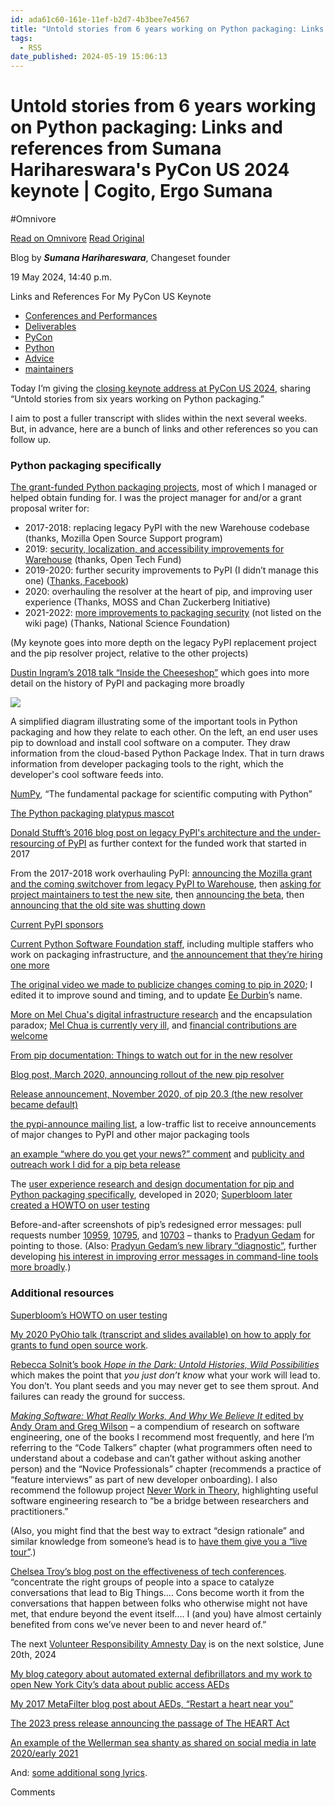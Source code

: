 ```yaml
---
id: ada61c60-161e-11ef-b2d7-4b3bee7e4567
title: "Untold stories from 6 years working on Python packaging: Links and references from Sumana Harihareswara's PyCon US 2024 keynote | Cogito, Ergo Sumana"
tags:
  - RSS
date_published: 2024-05-19 15:06:13
---
```


# Untold stories from 6 years working on Python packaging: Links and references from Sumana Harihareswara's PyCon US 2024 keynote | Cogito, Ergo Sumana
#Omnivore

[Read on Omnivore](https://omnivore.app/me/untold-stories-from-6-years-working-on-python-packaging-links-an-18f928cb113)
[Read Original](https://harihareswara.net/posts/2024/references-pycon-us-keynote/)



Blog by **_Sumana Harihareswara_**, Changeset founder

19 May 2024, 14:40 p.m. 

Links and References For My PyCon US Keynote

* [Conferences and Performances](https:&#x2F;&#x2F;harihareswara.net&#x2F;posts&#x2F;conferences-and-performances)
* [Deliverables](https:&#x2F;&#x2F;harihareswara.net&#x2F;posts&#x2F;deliverables)
* [PyCon](https:&#x2F;&#x2F;harihareswara.net&#x2F;posts&#x2F;pycon)
* [Python](https:&#x2F;&#x2F;harihareswara.net&#x2F;posts&#x2F;python)
* [Advice](https:&#x2F;&#x2F;harihareswara.net&#x2F;posts&#x2F;advice)
* [maintainers](https:&#x2F;&#x2F;harihareswara.net&#x2F;posts&#x2F;maintainers)

Today I’m giving the [closing keynote address at PyCon US 2024](https:&#x2F;&#x2F;us.pycon.org&#x2F;2024&#x2F;about&#x2F;keynote-speakers&#x2F;), sharing “Untold stories from six years working on Python packaging.”

I aim to post a fuller transcript with slides within the next several weeks. But, in advance, here are a bunch of links and other references so you can follow up.

### Python packaging specifically

[The grant-funded Python packaging projects](https:&#x2F;&#x2F;wiki.python.org&#x2F;psf&#x2F;PackagingWG), most of which I managed or helped obtain funding for. I was the project manager for and&#x2F;or a grant proposal writer for:

* 2017-2018: replacing legacy PyPI with the new Warehouse codebase (thanks, Mozilla Open Source Support program)
* 2019: [security, localization, and accessibility improvements for Warehouse](https:&#x2F;&#x2F;www.opentech.fund&#x2F;projects-we-support&#x2F;supported-projects&#x2F;pypi-improvements&#x2F;) (thanks, Open Tech Fund)
* 2019-2020: further security improvements to PyPI (I didn’t manage this one) ([Thanks, Facebook](https:&#x2F;&#x2F;pyfound.blogspot.com&#x2F;2018&#x2F;12&#x2F;upcoming-pypi-improvements-for-2019.html))
* 2020: overhauling the resolver at the heart of pip, and improving user experience (Thanks, MOSS and Chan Zuckerberg Initiative)
* 2021-2022: [more improvements to packaging security](http:&#x2F;&#x2F;harihareswara.net&#x2F;posts&#x2F;2021&#x2F;python-packaging-tools-security-work-and-an-open-position&#x2F;) (not listed on the wiki page) (Thanks, National Science Foundation)

(My keynote goes into more depth on the legacy PyPI replacement project and the pip resolver project, relative to the other projects)

[Dustin Ingram’s 2018 talk “Inside the Cheeseshop”](https:&#x2F;&#x2F;dustingram.com&#x2F;talks&#x2F;2018&#x2F;10&#x2F;23&#x2F;inside-the-cheeseshop&#x2F;) which goes into more detail on the history of PyPI and packaging more broadly

![](https:&#x2F;&#x2F;proxy-prod.omnivore-image-cache.app&#x2F;0x0,s9sgv5NqDPcSJAonPlmEhozu8owy_ZuYFvs9xfF3iaqA&#x2F;https:&#x2F;&#x2F;harihareswara.net&#x2F;media&#x2F;images&#x2F;simpler-python-package-distribution-diagram.width-424.png)

 A simplified diagram illustrating some of the important tools in Python packaging and how they relate to each other. On the left, an end user uses pip to download and install cool software on a computer. They draw information from the cloud-based Python Package Index. That in turn draws information from developer packaging tools to the right, which the developer&#39;s cool software feeds into.

[NumPy](https:&#x2F;&#x2F;numpy.org&#x2F;), “The fundamental package for scientific computing with Python”

[The Python packaging platypus mascot](https:&#x2F;&#x2F;monotreme.club&#x2F;)

[Donald Stufft’s 2016 blog post on legacy PyPI&#39;s architecture and the under-resourcing of PyPI](https:&#x2F;&#x2F;caremad.io&#x2F;posts&#x2F;2016&#x2F;05&#x2F;powering-pypi&#x2F;) as further context for the funded work that started in 2017

From the 2017-2018 work overhauling PyPI: [announcing the Mozilla grant and the coming switchover from legacy PyPI to Warehouse](https:&#x2F;&#x2F;pyfound.blogspot.com&#x2F;2017&#x2F;11&#x2F;the-psf-awarded-moss-grant-pypi.html), then [asking for project maintainers to test the new site](https:&#x2F;&#x2F;pyfound.blogspot.com&#x2F;2018&#x2F;02&#x2F;python-package-maintainers-help-test.html), then [announcing the beta](https:&#x2F;&#x2F;pyfound.blogspot.com&#x2F;2018&#x2F;03&#x2F;warehouse-all-new-pypi-is-now-in-beta.html), then [announcing that the old site was shutting down](https:&#x2F;&#x2F;blog.python.org&#x2F;2018&#x2F;04&#x2F;new-pypi-launched-legacy-pypi-shutting.html)

[Current PyPI sponsors](https:&#x2F;&#x2F;pypi.org&#x2F;sponsors&#x2F;)

[Current Python Software Foundation staff](https:&#x2F;&#x2F;www.python.org&#x2F;psf&#x2F;records&#x2F;staff&#x2F;), including multiple staffers who work on packaging infrastructure, and [the announcement that they’re hiring one more](https:&#x2F;&#x2F;pyfound.blogspot.com&#x2F;2024&#x2F;03&#x2F;announcing-pypi-support-specialist.html)

[The original video we made to publicize changes coming to pip in 2020](https:&#x2F;&#x2F;www.youtube.com&#x2F;watch?v&#x3D;B4GQCBBsuNU); I edited it to improve sound and timing, and to update [Ee Durbin](https:&#x2F;&#x2F;durbin.ee&#x2F;)’s name.

[More on Mel Chua&#39;s digital infrastructure research](http:&#x2F;&#x2F;harihareswara.net&#x2F;posts&#x2F;2023&#x2F;a-celebration-of-my-friend-dr-mel-chua&#x2F;) and the encapsulation paradox; [Mel Chua is currently very ill](https:&#x2F;&#x2F;www.caringbridge.org&#x2F;visit&#x2F;melchua), and [financial contributions are welcome](https:&#x2F;&#x2F;www.gofundme.com&#x2F;f&#x2F;melchua)

[From pip documentation: Things to watch out for in the new resolver](https:&#x2F;&#x2F;pip.pypa.io&#x2F;en&#x2F;latest&#x2F;user%5Fguide&#x2F;#watch-out-for)

[Blog post, March 2020, announcing rollout of the new pip resolver](https:&#x2F;&#x2F;pyfound.blogspot.com&#x2F;2020&#x2F;03&#x2F;new-pip-resolver-to-roll-out-this-year.html)

[Release announcement, November 2020, of pip 20.3 (the new resolver became default)](https:&#x2F;&#x2F;blog.python.org&#x2F;2020&#x2F;11&#x2F;pip-20-3-release-new-resolver.html)

[the pypi-announce mailing list](https:&#x2F;&#x2F;mail.python.org&#x2F;mailman3&#x2F;lists&#x2F;pypi-announce.python.org&#x2F;), a low-traffic list to receive announcements of major changes to PyPI and other major packaging tools

[an example “where do you get your news?” comment](https:&#x2F;&#x2F;github.com&#x2F;pypa&#x2F;pip&#x2F;issues&#x2F;9187#issuecomment-738961186) and [publicity and outreach work I did for a pip beta release](https:&#x2F;&#x2F;github.com&#x2F;pypa&#x2F;pip&#x2F;issues&#x2F;7951#issuecomment-617851381)

The [user experience research and design documentation for pip and Python packaging specifically](https:&#x2F;&#x2F;pip.pypa.io&#x2F;en&#x2F;latest&#x2F;ux-research-design&#x2F;), developed in 2020; [Superbloom later created a HOWTO on user testing](https:&#x2F;&#x2F;superbloom.design&#x2F;learning&#x2F;blog&#x2F;a-devs-guide-to-design-in-open-source-software&#x2F;)

Before-and-after screenshots of pip’s redesigned error messages: pull requests number [10959](https:&#x2F;&#x2F;github.com&#x2F;pypa&#x2F;pip&#x2F;pull&#x2F;10959), [10795](https:&#x2F;&#x2F;github.com&#x2F;pypa&#x2F;pip&#x2F;pull&#x2F;10795), and [10703](https:&#x2F;&#x2F;github.com&#x2F;pypa&#x2F;pip&#x2F;pull&#x2F;10703) – thanks to [Pradyun Gedam](https:&#x2F;&#x2F;pradyunsg.me&#x2F;) for pointing to those. (Also: [Pradyun Gedam’s new library “diagnostic”](https:&#x2F;&#x2F;diagnostic.readthedocs.io&#x2F;), further developing [his interest in improving error messages in command-line tools more broadly](https:&#x2F;&#x2F;pradyunsg.me&#x2F;blog&#x2F;2021&#x2F;12&#x2F;12&#x2F;oss-update-14&#x2F;).)

### Additional resources

[Superbloom’s HOWTO on user testing](https:&#x2F;&#x2F;superbloom.design&#x2F;learning&#x2F;blog&#x2F;a-devs-guide-to-design-in-open-source-software&#x2F;)

[My 2020 PyOhio talk (transcript and slides available) on how to apply for grants to fund open source work](http:&#x2F;&#x2F;changeset.nyc&#x2F;resources&#x2F;talks-and-interviews&#x2F;apply-for-grants-to-fund-open-source-work&#x2F;).

[Rebecca Solnit’s book _Hope in the Dark: Untold Histories, Wild Possibilities_](https:&#x2F;&#x2F;www.haymarketbooks.org&#x2F;books&#x2F;791-hope-in-the-dark) which makes the point that _you just don’t know_ what your work will lead to. You don’t. You plant seeds and you may never get to see them sprout. And failures can ready the ground for success.

[_Making Software: What Really Works, And Why We Believe It_ edited by Andy Oram and Greg Wilson](https:&#x2F;&#x2F;www.oreilly.com&#x2F;library&#x2F;view&#x2F;making-software&#x2F;9780596808310&#x2F;) – a compendium of research on software engineering, one of the books I recommend most frequently, and here I’m referring to the “Code Talkers” chapter (what programmers often need to understand about a codebase and can’t gather without asking another person) and the “Novice Professionals” chapter (recommends a practice of “feature interviews” as part of new developer onboarding). I also recommend the followup project [Never Work in Theory](https:&#x2F;&#x2F;neverworkintheory.org&#x2F;about&#x2F;), highlighting useful software engineering research to “be a bridge between researchers and practitioners.”

(Also, you might find that the best way to extract “design rationale” and similar knowledge from someone’s head is to [have them give you a “live tour”](http:&#x2F;&#x2F;harihareswara.net&#x2F;posts&#x2F;2022&#x2F;nurturing-volunteers-shortcut-and-event-template&#x2F;).)

[Chelsea Troy’s blog post on the effectiveness of tech conferences](https:&#x2F;&#x2F;chelseatroy.com&#x2F;2023&#x2F;04&#x2F;21&#x2F;whats-the-point-of-tech-conferences&#x2F;). “concentrate the right groups of people into a space to catalyze conversations that lead to Big Things…. Cons become worth it from the conversations that happen between folks who otherwise might not have met, that endure beyond the event itself…. I (and you) have almost certainly benefited from cons we’ve never been to and never heard of.”

The next [Volunteer Responsibility Amnesty Day](https:&#x2F;&#x2F;www.volunteeramnestyday.net&#x2F;) is on the next solstice, June 20th, 2024

[My blog category about automated external defibrillators and my work to open New York City’s data about public access AEDs](https:&#x2F;&#x2F;www.harihareswara.net&#x2F;posts&#x2F;defibrillators-in-nyc&#x2F;)

[My 2017 MetaFilter blog post about AEDs, “Restart a heart near you”](https:&#x2F;&#x2F;www.metafilter.com&#x2F;164970&#x2F;Restart-a-heart-near-you)

[The 2023 press release announcing the passage of The HEART Act](https:&#x2F;&#x2F;council.nyc.gov&#x2F;shekar-krishnan&#x2F;2023&#x2F;07&#x2F;28&#x2F;nyc-council-member-shekar-krishnan-leads-passage-of-heart-act-to-make-aeds-more-accessible-to-new-yorkers&#x2F;)

[An example of the Wellerman sea shanty as shared on social media in late 2020&#x2F;early 2021](https:&#x2F;&#x2F;kyraneko.tumblr.com&#x2F;post&#x2F;638978166752428032&#x2F;here-have-a-soprano-voice-added)

And: [some additional song lyrics](https:&#x2F;&#x2F;archive.iww.org&#x2F;history&#x2F;icons&#x2F;solidarity%5Fforever&#x2F;).

Comments